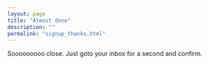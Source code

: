 ```yaml
---
layout: page
title: "Almost done"
description: ""
permalink: "signup_thanks.html"
---
```


Sooooooooo close. Just goto your inbox for a second and confirm.


